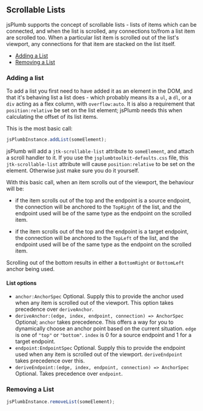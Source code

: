 ## Scrollable Lists

jsPlumb supports the concept of scrollable lists - lists of items which can be connected, and when the list is scrolled, any connections
to/from a list item are scrolled too. When a particular list item is scrolled out of the list's viewport, any connections for that item
are stacked on the list itself.
 
- [Adding a List](#adding)
- [Removing a List](#removing)


<a name="adding" ref="list, add, scroll, scrollable" title="Adding a List"></a>
### Adding a list

To add a list you first need to have added it as an element in the DOM, and that it's behaving list a list does - which probably means its
a `ul`, a `dl`, or a `div` acting as a flex column, with `overflow:auto`. It is also a requirement that `position:relative` be set on the list element;
jsPlumb needs this when calculating the offset of its list items.

This is the most basic call:

```javascript
jsPlumbInstance.addList(someElement);
```

jsPlumb will add a `jtk-scrollable-list` attribute to `someElement`, and attach a scroll handler to it. If you use the `jsplumbtoolkit-defaults.css`
 file, this `jtk-scrollable-list` attribute will cause `position:relative` to be set on the element. Otherwise just make sure you do it yourself.
 
With this basic call, when an item scrolls out of the viewport, the behaviour will be:

- if the item scrolls out of the top and the endpoint is a source endpoint, the connection will be anchored to the `TopRight` of the list, and the
endpoint used will be of the same type as the endpoint on the scrolled item.
 
- if the item scrolls out of the top and the endpoint is a target endpoint, the connection will be anchored to the `TopLeft` of the list, and the
 endpoint used will be of the same type as the endpoint on the scrolled item.
 
Scrolling out of the bottom results in either a `BottomRight` or `BottomLeft` anchor being used.

#### List options

- `anchor:AnchorSpec` Optional. Supply this to provide the anchor used when any item is scrolled out of the viewport. This option takes precedence over `deriveAnchor`.
- `deriveAnchor:(edge, index, endpoint, connection) => AnchorSpec` Optional; `anchor` takes precedence. This offers a way for you to dynamically choose an anchor point based on the current situation.
 `edge` is one of `"top"` or `"bottom"`. `index` is 0 for a source endpoint and 1 for a target endpoint.
- `endpoint:EndpointSpec` Optional. Supply this to provide the endpoint used when any item is scrolled out of the viewport. `deriveEndpoint` takes precedence over this.
- `deriveEndpoint:(edge, index, endpoint, connection) => AnchorSpec` Optional. Takes precedence over `endpoint`. 
 


<a name="removing" ref="list, remove, scroll, scrollable" title="Removing a list"></a>
### Removing a List

```javascript
jsPlumbInstance.removeList(someElement);
```



